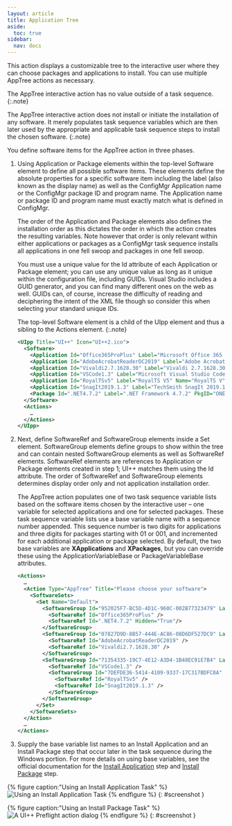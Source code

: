 ```yaml
---
layout: article
title: Application Tree
aside:
  toc: true
sidebar:
  nav: docs
---
```


This action displays a customizable tree to the interactive user where they can choose packages and applications to install. You can use multiple AppTree actions as necessary.

<i class="fa fa-info-circle"></i> The AppTree interactive action has no value outside of a task sequence.
{:.note}

<i class="fa fa-info-circle"></i> The AppTree interactive action does not install or initiate the installation of any software. It merely populates task sequence variables which are then later used by the appropriate and applicable task sequence steps to install the chosen software.
{:.note}

You define software items for the AppTree action in three phases.

1. Using Application or Package elements within the top-level Software element to define all possible software items. These elements define the absolute properties for a specific software item including the label (also known as the display name) as well as the ConfigMgr Application name or the ConfigMgr package ID and program name. The Application name or package ID and program name must exactly match what is defined in ConfigMgr. 

    The order of the Application and Package elements also defines the installation order as this dictates the order in which the action creates the resulting variables. Note however that order is only relevant within either applications or packages as a ConfigMgr task sequence installs all applications in one fell swoop and packages in one fell swoop.

    You must use a unique value for the Id attribute of each Application or Package element; you can use any unique value as long as it unique within the configuration file, including GUIDs. Visual Studio includes a GUID generator, and you can find many different ones on the web as well. GUIDs can, of course, increase the difficulty of reading and deciphering the intent of the XML file though so consider this when selecting your standard unique IDs.

    <i class="fa fa-info-circle"></i> The top-level Software element is a child of the UIpp element and thus a sibling to the Actions element.
    {:.note}

    ~~~ xml
    <UIpp Title="UI++" Icon="UI++2.ico"> 
      <Software>
        <Application Id="Office365ProPlus" Label="Microsoft Office 365 Pro Plus" Name="Microsoft Office 365 Pro Plus"/>
        <Application Id="AdobeAcrobatReaderDC2019" Label="Adobe Acrobat Reader DC 2019" Name="Adobe Acrobat Reader DC 2019" />
        <Application Id="Vivaldi2.7.1628.30" Label="Vivaldi 2.7.1628.30" Name="Vivaldi 2.7.1628.30" />
        <Application Id="VSCode1.3" Label="Microsoft Visual Studio Code 1.3" Name="Microsoft Visual Studio Code 1.3" />
        <Application Id="RoyalTSv5" Label="RoyalTS V5" Name="RoyalTS V" />
        <Application Id="SnagIt2019.1.3" Label="TechSmith SnagIt 2019.1.3" Name="TechSmith SnagIt 2019.1.3" />
        <Package Id=".NET4.7.2" Label=".NET Framework 4.7.2" PkgID="ONE000100" ProgramName="Install .Net 4.7.2" />
      </Software>
      <Actions>
        …
      </Actions>
    </UIpp>
    ~~~

2. Next, define SoftwareRef and SoftwareGroup elements inside a Set element. SoftwareGroup elements define groups to show within the tree and can contain nested SoftwareGroup elements as well as SoftwareRef elements. SoftwareRef elements are references to Application or Package elements created in step 1; UI++ matches them using the Id attribute. The order of SoftwareRef and SoftwareGroup elements determines display order only and not application installation order.

    The AppTree action populates one of two task sequence variable lists based on the software items chosen by the interactive user – one variable for selected applications and one for selected packages. These task sequence variable lists use a base variable name with a sequence number appended. This sequence number is two digits for applications and three digits for packages starting with 01 or 001, and incremented for each additional application or package selected. By default, the two base variables are **XApplications** and **XPackages**, but you can override these using the ApplicationVariableBase or PackageVariableBase attributes.

    ~~~ xml
    <Actions>
      …
      <Action Type="AppTree" Title="Please choose your software">
        <SoftwareSets>
          <Set Name="Default">
            <SoftwareGroup Id="952025F7-BC5D-4D1C-960C-002B77323479" Label="Required" Required="True">
              <SoftwareRef Id="Office365ProPlus" />
              <SoftwareRef Id=".NET4.7.2" Hidden="True"/>
            </SoftwareGroup>
            <SoftwareGroup Id="07827D9D-8B57-444E-AC86-08D6DF527DC9" Label="Recommended" Default="True">
              <SoftwareRef Id="AdobeAcrobatReaderDC2019" />
              <SoftwareRef Id="Vivaldi2.7.1628.30" />
            </SoftwareGroup>
            <SoftwareGroup Id="71354335-19C7-4E12-A3D4-1B48EC91E7B4" Label="Other">
              <SoftwareRef Id="VSCode1.3" />
              <SoftwareGroup Id="7DEFDE36-5414-4109-9337-17C317BDFC8A" Label="Requires License">
                <SoftwareRef Id="RoyalTSv5" />
                <SoftwareRef Id="SnagIt2019.1.3" />
              </SoftwareGroup>
            </SoftwareGroup>
          </Set>
        </SoftwareSets>
      </Action>
      …
    </Actions>
    ~~~

3. Supply the base variable list names to an Install Application and an Install Package step that occur later in the task sequence during the Windows portion. For more details on using base variables, see the official documentation for the [Install Application](https://docs.microsoft.com/en-us/sccm/osd/understand/task-sequence-steps#BKMK_InstallApplication) step and [Install Package](https://docs.microsoft.com/en-us/sccm/osd/understand/task-sequence-steps#BKMK_InstallPackage) step.

{% figure caption:"Using an Install Application Task" %}
![Using an Install Application Task](/assets/images/screenshots/tasksequence-installapplication.png)
{% endfigure %}
{: #screenshot }

{% figure caption:"Using an Install Package Task" %}
![A UI++ Preflight action dialog](/assets/images/screenshots/tasksequence-installpackage.png)
{% endfigure %}
{: #screenshot }
